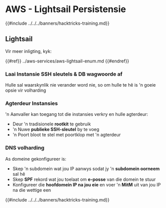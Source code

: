 # AWS - Lightsail Persistensie

{{#include ../../../banners/hacktricks-training.md}}

## Lightsail

Vir meer inligting, kyk:

{{#ref}}
../aws-services/aws-lightsail-enum.md
{{#endref}}

### Laai Instansie SSH sleutels & DB wagwoorde af

Hulle sal waarskynlik nie verander word nie, so om hulle te hê is 'n goeie opsie vir volharding

### Agterdeur Instansies

'n Aanvaller kan toegang tot die instansies verkry en hulle agterdeur:

- Deur 'n tradisionele **rootkit** te gebruik
- 'n Nuwe **publieke SSH-sleutel** by te voeg
- 'n Poort bloot te stel met poortklop met 'n agterdeur

### DNS volharding

As domeine gekonfigureer is:

- Skep 'n subdomein wat jou IP aanwys sodat jy 'n **subdomein oorneem** sal hê
- Skep **SPF** rekord wat jou toelaat om **e-posse** van die domein te stuur
- Konfigureer die **hoofdomein IP na jou eie** en voer 'n **MitM** uit van jou IP na die wettige een

{{#include ../../../banners/hacktricks-training.md}}
